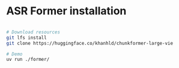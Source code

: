 
# ASR Former installation

```bash

# Download resources
git lfs install
git clone https://huggingface.co/khanhld/chunkformer-large-vie

# Demo
uv run ./former/
```
